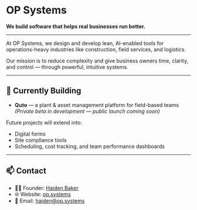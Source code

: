 # OP Systems

**We build software that helps real businesses run better.**

---

At OP Systems, we design and develop lean, AI-enabled tools for operations-heavy industries like construction, field services, and logistics.

Our mission is to reduce complexity and give business owners time, clarity, and control — through powerful, intuitive systems.

---

## 🚧 Currently Building

- **Quto** — a plant & asset management platform for field-based teams  
  *(Private beta in development — public launch coming soon)*

Future projects will extend into:
- Digital forms
- Site compliance tools
- Scheduling, cost tracking, and team performance dashboards

---

## 📫 Contact

- 🧑‍💻 Founder: [Haiden Baker](https://github.com/haidenbaker)
- 🌐 Website: [op.systems](https://op.systems)
- 📧 Email: [haiden@op.systems](mailto:haiden@op.systems)
